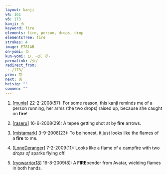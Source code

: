 ```yaml
---
layout: kanji
v4: 161
v6: 173
kanji: 火
keyword: fire
elements: fire, person, drops, drop
elementsTree: fire
strokes: 4
image: E781AB
on-yomi: カ
kun-yomi: ひ、-び、ほ-
permalink: /火/
redirect_from:
 - /173/
prev: 均
next: 炎
heisig: ""
commen: ""
---
```


1) [<a href="http://kanji.koohii.com/profile/munia">munia</a>] 22-2-2008(57): For some reason, this kanji reminds me of a person running, her arms (the two drops) raised up, because she caught on<strong> fire</strong>!

2) [<a href="http://kanji.koohii.com/profile/raseru">raseru</a>] 16-6-2008(29): A tepee getting shot at by<strong> fire</strong> arrows.

3) [<a href="http://kanji.koohii.com/profile/mistamark">mistamark</a>] 3-9-2008(23): To be honest, it just looks like the flames of a<strong> fire</strong> to me.

4) [<a href="http://kanji.koohii.com/profile/LoneDeranger">LoneDeranger</a>] 7-2-2009(11): Looks like a flame of a campfire with two <em>drops of</em> sparks flying off.

5) [<a href="http://kanji.koohii.com/profile/ryowarrior18">ryowarrior18</a>] 16-8-2009(8): A<strong> FIRE</strong>bender from Avatar, wielding flames in both hands.

